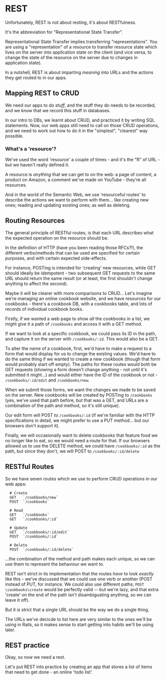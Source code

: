 # REST

Unfortunately, REST is not about resting, it's about RESTfulness.

It's the abbreviation for "Representational State Transfer".

Representational State Transfer implies transferring "representations". You are using a "representation" of a resource to transfer resource state which lives on the server into application state on the client (and vice versa, to change the state of the resource on the server due to changes in application state).

In a nutshell, REST is about imparting *meaning* into URLs and the actions they get routed to in our apps.


## Mapping REST to CRUD

We need our apps to *do stuff*, and the stuff they do needs to be recorded, and we know that we record this stuff in databases.

In our intro to DBs, we learnt about CRUD, and practiced it by writing SQL statements. Now, our web apps still need to call on those CRUD operations, and we need to work out how to do it in the "simplest", "clearest" way possible.


### What's a 'resource'?

We've used the word 'resource' a couple of times - and it's the "R" of URL - but we haven't really defined it.

A resource is *anything* that we can get to on the web: a page of content, a product on Amazon, a comment we've made on YouTube - they're all resources.

And in the world of the Semantic Web, we use 'resourceful routes' to describe the actions we want to perform with them... like creating new ones; reading and updating existing ones; as well as deleting.


## Routing Resources

The general principle of RESTful routes, is that each URL describes what the expected operation on the resource should be.

In the definition of HTTP (have you been reading those RFCs?!), the different verbs/methods that can be used are specified for certain purposes, and with certain expected side-effects.

For instance, POSTing is intended for 'creating' new resources, while GET should ideally be idempotent - two subsequent GET requests to the same URL should return the same result (or at least, the first shouldn't change anything to affect the second).

Maybe it will be clearer with more comparisons to CRUD... Let's imagine we're managing an online cookbook website, and we have resources for our cookbooks - there's a cookbook DB, with a cookbooks table, and lots of records of individual cookbook books.

Firstly, if we wanted a web page to show *all* the cookbooks in a list, we might give it a path of `/cookbooks` and access it with a GET method.

If we want to look at a specific cookbook, we could pass its ID in the path, and capture it on the server with `/cookbooks/:id`. This would also be a GET.

To alter the name of a cookbook, first, we'd have to make a request to a form that would display for us to change the existing values. We'd have to do the same thing if we wanted to create a new cookbook (though that form would probably start off empty). The paths for these routes would both be GET requests (showing a form doesn't change anything - not until it's submitted it might...) and would either have the ID of the cookbook or not - `/cookbooks/:id/edit` and `/cookbooks/new`.

When we submit those forms, we want the changes we made to be saved on the server. New cookbooks will be created by POSTing to `/cookbooks` (yes, we've used that path before, but that was a GET, and URLs are a combination of the path and method, so it's still unique).

Our edit form will POST to `/cookbooks/:id` (if we're familiar with the HTTP specifications in detail, we might prefer to use a PUT method... but our browsers don't support it).

Finally, we will occasionally want to delete cookbooks that feature food we no longer like to eat, so we would need a route for that. If our browsers allowed us to use the DELETE method, we could have `/cookbooks/:id` as the path, but since they don't, we will POST to `/cookbooks/:id/delete`


## RESTful Routes

So we have seven routes which we use to perform CRUD operations in our web apps:

```
  # Create
  GET   `/cookbooks/new`
  POST  `/cookbooks`

  # Read
  GET   `/cookbooks`
  GET   `/cookbooks/:id`

  # Update
  GET   `/cookbooks/:id/edit`
  POST  `/cookbooks/:id`

  # Delete
  POST  `/cookbooks/:id/delete`
```

...the combination of the method and path makes each unique, so we can use them to represent the behaviour we want to.

REST isn't strict in its implementation that the routes *have* to look *exactly* like this - we've discussed that we could use one verb or another (POST instead of PUT, for instance. We could also use different paths; `POST \cookbooks\create` would be perfectly valid -- but we're lazy, and that extra 'create' on the end of the path isn't disambiguating anything, so we can leave it off).

But it *is* strict that a single URL should be the way we do a single thing.

The URLs we've decicde to list here are very similar to the ones we'll be using in Rails, so it makes sense to start getting into habits we'll be using later.


## REST practice

Okay, so *now* we need a rest.

Let's put REST into practice by creating an app that stores a list of items that need to get done - an online 'todo list'.

